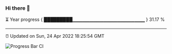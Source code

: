 ### Hi there 👋

⏳ Year progress { █████████▁▁▁▁▁▁▁▁▁▁▁▁▁▁▁▁▁▁▁▁▁ } 31.17 %

---

⏰ Updated on Sun, 24 Apr 2022 18:25:54 GMT

![Progress Bar CI](https://github.com/ZhaoGui/ZhaoGui/workflows/Progress%20Bar%20CI/badge.svg)
